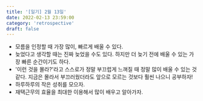 ```yaml
---
title: '[일기] 2월 13일'
date: 2022-02-13 23:59:00
category: 'retrospective'
draft: false
---
```

- 모름을 인정할 때 가장 많이, 빠르게 배울 수 있다.
- 늦었다고 생각할 때는 진짜 늦었을 수도 있다. 하지만 더 늦기 전에 배울 수 있는 가장 빠른 순간이기도 하다.
- '이런 것을 몰라?'라고 스스로가 정말 부끄럽게 느껴질 때 정말 많이 배울 수 있는 것 같다. 지금은 몰라서 부끄러웠더라도 앞으로 모르는 것보다 훨씬 나으니 공부하자!
- 하루하루의 작은 성취를 모으자.
- 재택근무의 효율을 최대한 이용해서 많이 배우고 알아가자.